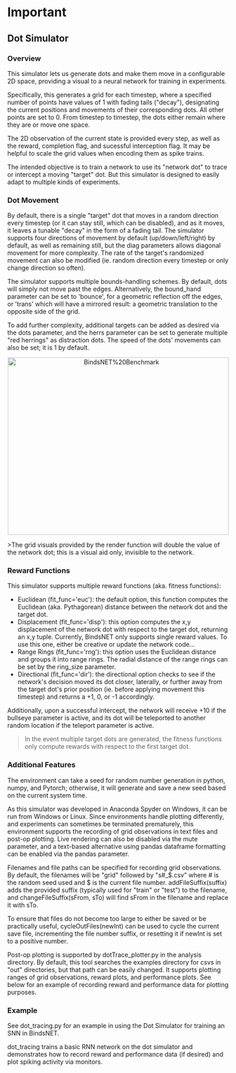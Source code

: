 # Important

## Dot Simulator

### Overview

This simulator lets us generate dots and make them move in a configurable 2D space, providing a visual to a neural network for training in experiments.

Specifically, this generates a grid for each timestep, where a specified number of points have values of 1 with fading tails ("decay"), designating the current positions and movements of their corresponding dots. All other points are set to 0. From timestep to timestep, the dots either remain where they are or move one space.

The 2D observation of the current state is provided every step, as well as the reward, completion flag, and sucessful interception flag. It may be helpful to scale the grid values when encoding them as spike trains.

The intended objective is to train a network to use its "network dot" to trace or intercept a moving "target" dot. But this simulator is designed to easily adapt to multiple kinds of experiments.


### Dot Movement

By default, there is a single "target" dot that moves in a random direction every timestep (or it can stay still, which can be disabled), and as it moves, it leaves a tunable "decay" in the form of a fading tail. The simulator supports four directions of movement by default (up/down/left/right) by default, as well as remaining still, but the diag parameters allows diagonal movement for more complexity. The rate of the target's randomized movement can also be modified (ie. random direction every timestep or only change direction so often).

The simulator supports multiple bounds-handling schemes. By default, dots will simply not move past the edges. Alternatively, the bound_hand parameter can be set to 'bounce', for a geometric reflection off the edges, or 'trans' which will have a mirrored result: a geometric translation to the opposite side of the grid.

To add further complexity, additional targets can be added as desired via the dots parameter, and the herrs parameter can be set to generate multiple "red herrings" as distraction dots. The speed of the dots' movements can also be set; it is 1 by default.

<p align="middle">
<img src="https://github.com/Hananel-Hazan/bindsnet/blob/master/docs/BindsNET%20benchmark.png" alt="BindsNET%20Benchmark"  width="503" height="403">
</p>
>The grid visuals provided by the render function will double the value of the network dot; this is a visual aid only, invisible to the network.


### Reward Functions

This simulator supports multiple reward functions (aka. fitness functions):
- Euclidean		(fit_func='euc'):  the default option, this function computes the Euclidean (aka. Pythagorean) distance between the network dot and the target dot.
- Displacement	(fit_func='disp'): this option computes the x,y displacement of the network dot with respect to the target dot, returning an x,y tuple. Currently, BindsNET only supports single reward values. To use this one, either be creative or update the network code...
- Range Rings	(fit_func='rng'):  this option uses the Euclidean distance and groups it into range rings. The radial distance of the range rings can be set by the ring_size parameter.
- Directional	(fit_func='dir'):  the directional option checks to see if the network's decision moved its dot closer, laterally, or further away from the target dot's prior position (ie. before applying movement this timestep) and returns a +1, 0, or -1 accordingly.

Additionally, upon a successful intercept, the network will receive +10 if the bullseye parameter is active, and its dot will be teleported to another random location if the teleport parameter is active.

>In the event multiple target dots are generated, the fitness functions only compute rewards with respect to the first target dot.


### Additional Features

The environment can take a seed for random number generation in python, numpy, and Pytorch; otherwise, it will generate and save a new seed based on the current system time.

As this simulator was developed in Anaconda Spyder on Windows, it can be run from Windows or Linux. Since environments handle plotting differently, and experiments can sometimes be terminated prematurely, this environment supports the recording of grid observations in text files and post-op plotting. Live rendering can also be disabled via the mute parameter, and a text-based alternative using pandas dataframe formatting can be enabled via the pandas parameter.

Filenames and file paths can be specified for recording grid observations. By default, the filenames will be "grid" followed by "s#_$.csv" where # is the random seed used and $ is the current file number. addFileSuffix(suffix) adds the provided suffix (typically used for "train" or "test") to the filename, and changeFileSuffix(sFrom, sTo) will find sFrom in the filename and replace it with sTo.

To ensure that files do not become too large to either be saved or be practically useful, cycleOutFiles(newInt) can be used to cycle the current save file, incrementing the file number suffix, or resetting it if newInt is set to a positive number.

Post-op plotting is supported by dotTrace_plotter.py in the analysis directory. By default, this tool searches the examples directory for csvs in "out" directories, but that path can be easily changed. It supports plotting ranges of grid observations, reward plots, and performance plots. See below for an example of recording reward and performance data for plotting purposes.


### Example
See dot_tracing.py for an example in using the Dot Simulator for training an SNN in BindsNET.

dot_tracing trains a basic RNN network on the dot simulator and demonstrates how to record reward and performance data (if desired) and plot spiking activity via monitors.


